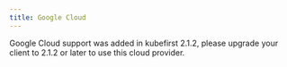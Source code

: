 ```yaml
---
title: Google Cloud
---
```


Google Cloud support was added in kubefirst 2.1.2, please upgrade your client to 2.1.2 or later to use this cloud provider.
